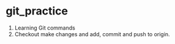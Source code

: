 # git_practice
1. Learning Git commands
2. Checkout make changes and add, commit and push to origin.
